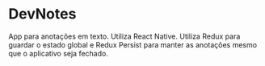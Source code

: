 # DevNotes

App para anotações em texto. Utiliza React Native. Utiliza Redux para guardar o estado global e Redux Persist para manter as anotações mesmo que o aplicativo seja fechado.
